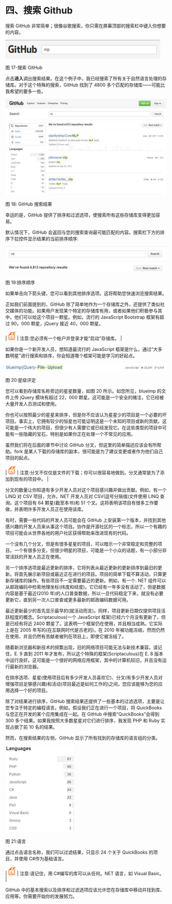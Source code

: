 # 四、搜索 Github

搜索 GitHub 非常简单；很像谷歌搜索，你只需在屏幕顶部的搜索栏中键入你想要的内容。

![](img/00021.gif)

图 17-搜索 GitHub

点击**进入**调出搜索结果。在这个例子中，我已经搜索了所有关于自然语言处理的存储库。对于这个特殊的搜索，GitHub 找到了 4800 多个匹配的存储库——可能比我希望的要多一些。

![](img/00022.jpeg)

图 18: GitHub 搜索结果

幸运的是，GitHub 提供了排序和过滤选项，使搜索所有这些存储库变得更加容易。

默认情况下，GitHub 会返回与您的搜索查询最可能匹配的内容。搜索栏下方的排序下拉控件显示结果的当前排序顺序:

![](img/00023.jpeg)

图 19:排序顺序

如果单击向下箭头键，您可以看到其他排序选项。这将帮助您快速浏览搜索结果。

正如我们前面提到的，GitHub 除了简单地作为一个存储库之外，还提供了类似社交媒体的功能。如果用户发现某个特定的存储库有用，或者如果他们积极参与其中，他们可以给这个项目一颗星。例如，流行的 JavaScript Bootstrap 框架有超过 90，000 颗星，jQuery 接近 40，000 颗星。

| ![](img/00003.gif) | 注意:您必须有一个帐户并登录才能“启动”存储库。 |

如果你是一个新开发人员，想知道最流行的 JavaScript 框架是什么，通过“大多数明星”进行搜索和排序，你会知道哪个框架可能是学习的好起点。

![](img/00024.jpeg)

图 20:星级评定

您可以看到存储库名称旁边的星星数量，如图 20 所示。如您所见，blueimp 的文件上传 jQuery 模块有超过 22，000 颗星。这可能是一个安全的赌注，它已经被大量开发人员测试和使用。

你也可以按照最少的星星来排序，但是你不应该认为星星少的项目是一个必要的坏项目。事实上，它拥有较少的恒星也可能证明这是一个未知的项目或新的贡献。这可能是一个伟大的项目，但很少有人需要它或已经发现它。在这些类型的项目中可能有一些隐藏的宝石，特别是如果你正在处理一个不常见的应用。

虽然我们将在后面的章节中讨论 GitHub 分叉，但这里的简单描述应该会有所帮助。fork 是某人下载的存储库的副本，很可能是为了建议变更或者作为他们自己项目的起点。

| ![](img/00003.gif) | 注意:分叉不仅仅是文件的下载；你可以很容易地做到。分叉通常是为了添加到现有的项目中。 |

分叉的数量让你知道有多少开发人员对这个项目感兴趣并做出贡献。例如，有一个 LINQ 对 CSV 项目，允许。NET 开发人员对 CSV(逗号分隔值)文件使用 LINQ 查询。这个项目有 64 颗星(截至本书)和 51 个叉。这将表明该项目有很多工作要做，并表明许多开发人员正在使用该库。

有时，需要一些代码的开发人员可能会在 GitHub 上安装第一个版本，并找到其他感兴趣的开发人员来从事这个项目。协作是开源社区的一个标志，所以一个有趣的项目可能会从世界各地的用户社区获得帮助来改进现有的代码。

一个没有几个分叉，但是有很多星星的项目，可以暗示一个非常稳定和完整的项目。一个有很多分支，但很少明星的项目，可能是一个小众的话题，有一小部分非常活跃的开发人员正在使用。

另一个排序选项是最近更新的排序，它将列表从最近更新的更新排序到最旧的更新。将首先展示新项目或最近正在进行的项目。项目的简单下载不算活动，只算更新存储库的操作。有些项目不一定需要最近的更新。例如，有一个. NET 组件可以从邮政编码中检索地理坐标(纬度和经度)。它已经有一年多没有活动了，但是数据内容是基于最近(2010 年)的人口普查数据，所以一旦代码稳定下来，就没有必要更新它，直到另一次人口普查或更多最新的邮政编码数据可用。

最近更新最少的首先显示最早的(就活动而言)。同样，项目更新日期仅提供项目活跃程度的概念。Scriptaculous(一个 JavaScript 框架)已经六个月没有更新了，但是已经有将近 2400 颗星了。这表明一个框架仍在使用，并且相当成熟。它实际上是在 2005 年写的(在互联网时代是古老的)，在 2010 年被功能冻结，然而仍然在使用，并且仍然有贡献者被列在项目上，即使它被冻结了。

随着新浏览器和新技术的频繁出现，旧的网络项目可能无法与新技术兼容。请记住，E. 9 直到 2011 年才发布，所以这个特殊的框架(Scriptaculous)在 E. 8 版本中运行良好。这可能是一个很好的网络应用框架，其中的计算机较旧，并且没有运行最新的浏览器。

在排序选项、星星(使用项目后有多少开发人员喜欢它)、分叉(有多少开发人员对增强项目足够感兴趣)和活动(项目最近是如何工作的)之间，您应该能够为您的应用选择一个好的项目。

除了对结果进行排序，GitHub 搜索结果还提供了一些基本的过滤选项，主要是让您专注于特定的编程语言。例如，假设我们正在进行一个项目，将 QuickBooks 与您正在开发的某个应用集成在一起。在 GitHub 中搜索“QuickBooks”会得到 300 多个结果。如果我按照大多数星星对它们进行排序，我发现 PHP 和 Ruby 实现占据了前 10 名的结果。

然而，在搜索结果的左侧，GitHub 显示了所有找到的存储库的语言组的分类。

![](img/00025.jpeg)

图 21:语言

通过点击语言名称，我们可以过滤结果，只显示 24 个关于 QuickBooks 的项目，并使用 C#作为基础语言。

| ![](img/00003.gif) | 注意:请记住，用 C#编写的库可以从任何。NET 语言，如 Visual Basic。 |

GitHub 中的基本搜索以及排序和过滤选项应该允许您在存储库中移动并找到库、应用等。你需要开始你的发展努力。